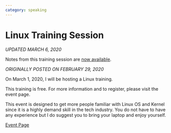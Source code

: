```yaml
---
category: speaking
---
```


# Linux Training Session

*UPDATED MARCH 6, 2020*

Notes from this training session are
[now available](/blog/2020.03.01-linux-training-session).

*ORIGINALLY POSTED ON FEBRUARY 29, 2020*

On March 1, 2020, I will be hosting a Linux training.

This training is free. For more information and to register, please visit
the event page.

This event is designed to get more people familiar with Linux OS and Kernel since
it is a highly demand skill in the tech industry. You do not have to have any
experience but I do suggest you to bring your laptop and enjoy yourself.

[Event Page](https://www.eventbrite.com/e/learning-linux-tickets-97211962597)
